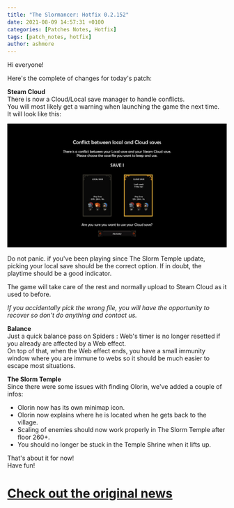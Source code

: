 ```yaml
---
title: "The Slormancer: Hotfix 0.2.152"
date: 2021-08-09 14:57:31 +0100
categories: [Patches Notes, Hotfix]
tags: [patch_notes, hotfix]
author: ashmore
---
```

Hi everyone!  
  
Here's the complete of changes for today's patch:  
  
**Steam Cloud**  
There is now a Cloud/Local save manager to handle conflicts.  
You will most likely get a warning when launching the game the next time.  
It will look like this:  
  
![](/assets/patch_notes/7c149e4d16f146e630fa049d6466a787b720b393)  
  
Do not panic. if you've been playing since The Slorm Temple update, picking your local save should be the correct option. If in doubt, the playtime should be a good indicator.  
  
The game will take care of the rest and normally upload to Steam Cloud as it used to before.  
  
*If you accidentally pick the wrong file, you will have the opportunity to recover so don't do anything and contact us.*   
  
  
**Balance**  
Just a quick balance pass on Spiders : Web's timer is no longer resetted if you already are affected by a Web effect.   
On top of that, when the Web effect ends, you have a small immunity window where you are immune to webs so it should be much easier to escape most situations.  
  
  
**The Slorm Temple**  
Since there were some issues with finding Olorin, we've added a couple of infos:  
* Olorin now has its own minimap icon.
* Olorin now explains where he is located when he gets back to the village.
* Scaling of enemies should now work properly in The Slorm Temple after floor 260+.
* You should no longer be stuck in the Temple Shrine when it lifts up.

  
That's about it for now!   
Have fun!

# <a href="https://steamstore-a.akamaihd.net/news/externalpost/steam_community_announcements/4032396530955203501" target="_blank">Check out the original news</a>